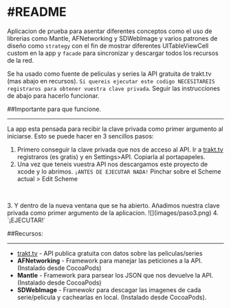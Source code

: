 #README
===
Aplicacion de prueba para asentar diferentes conceptos como el uso de librerias como Mantle, AFNetworking y SDWebImage y varios patrones de diseño como `strategy` con el fin de mostrar diferentes UITableViewCell custom en la app y `facade` para sincronizar y descargar todos los recursos de la red. 

Se ha usado como fuente de peliculas y series la API gratuita de trakt.tv (mas abajo en recursos). `Si quereis ejecutar este codigo NECESITAREIS registraros para obtener vuestra clave privada`. Seguir las instrucciones de abajo para hacerlo funcionar. 


##Importante para que funcione.
___

La app esta pensada para recibir la clave privada como primer argumento al iniciarse. Esto se puede hacer en 3 sencillos pasos:

1. Primero conseguir la clave privada que nos de acceso al API. Ir a [trakt.tv](http://trakt.tv/) registraros (es gratis) y en Settings>API. Copiarla al portapapeles. 
2. Una vez que teneis vuestra API nos descargamos este proyecto de xcode y lo abrimos. `¡ANTES DE EJECUTAR NADA!` Pinchar sobre el Scheme actual > Edit Scheme   
<p align="center">
<img href="![](images/paso2.png)" />
</p>
3. Y dentro de la nueva ventana que se ha abierto. Añadimos nuestra clave privada como primer argumento de la aplicacion.   
![](images/paso3.png)
4. `¡EJECUTAR!`


##Recursos:
___
* [trakt.tv](http://trakt.tv/) - API publica gratuita con datos sobre las peliculas/series
* **AFNetworking** - Framework para manejar las peticiones a la API. (Instalado desde CocoaPods)
* **Mantle** - Framework para parsear los JSON que nos devuelve la API. (Instalado desde CocoaPods)
* **SDWebImage** - Framewokr para descagar las imagenes de cada serie/pelicula y cachearlas en local. (Instalado desde CocoaPods). 

